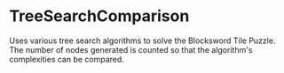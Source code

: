 # TreeSearchComparison
 Uses various tree search algorithms to solve the Blocksword Tile Puzzle. The number of nodes generated is counted so that the algorithm's complexities can be compared.
